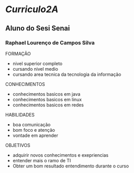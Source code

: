 # <i> Curriculo2A </i>
## Aluno do Sesi Senai
### <b> Raphael Lourenço de Campos Silva </b>


FORMAÇÃO

* nivel superior completo
* cursando nivel medio 
* cursando area tecnica da tecnologia da informação


CONHECIMENTOS

* conhecimentos basicos em java
* conhecimentos basicos em linux
* conhecimentos basicos em redes


HABILIDADES 

* boa comunicação 
* bom foco e atenção 
* vontade em aprender 

OBJETIVOS

* adquirir novos conhecimentos e exepriencias 
* entender mais o ramo de TI
* Obter um bom resultado entendimento durante o curso

